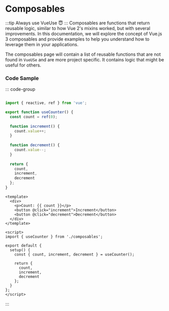 # Composables

:::tip
Always use VueUse 😇
:::
Composables are functions that return reusable logic, similar to how Vue 2's mixins worked, but with several improvements. In this documentation, we will explore the concept of Vue.js 3 composables and provide examples to help you understand how to leverage them in your applications.

The composables page will contain a list of reusable functions that are not found in `VueUSe` and are more project specific. It contains logic that might be useful for others.


### Code Sample

::: code-group

```ts [useCounter.ts]

import { reactive, ref } from 'vue';

export function useCounter() {
  const count = ref(0);
  
  function increment() {
    count.value++;
  }
  
  function decrement() {
    count.value--;
  }
  
  return {
    count,
    increment,
    decrement
  };
}

```

```vue [TheCounter.vue]
<template>
  <div>
    <p>Count: {{ count }}</p>
    <button @click="increment">Increment</button>
    <button @click="decrement">Decrement</button>
  </div>
</template>

<script>
import { useCounter } from './composables';

export default {
  setup() {
    const { count, increment, decrement } = useCounter();
    
    return {
      count,
      increment,
      decrement
    };
  }
};
</script>

```

:::
